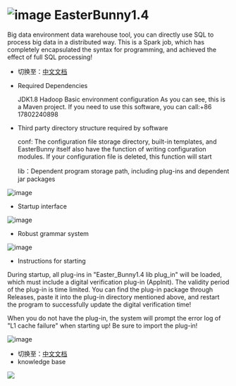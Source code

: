 # ![image](https://user-images.githubusercontent.com/113756063/192142233-2e9a27be-bd96-4a4e-a536-e69480e1aa48.png) EasterBunny1.4
  Big data environment data warehouse tool, you can directly use SQL to process big data in a distributed way. This is a Spark job, which has completely encapsulated the syntax for programming, and achieved the effect of full SQL processing!

 - 切换至：[中文文档](https://github.com/BeardedManZhao/EasterBunny/blob/main/README-Chinese.md)

- Required Dependencies

  JDK1.8  Hadoop Basic environment configuration
  As you can see, this is a Maven project. If you need to use this software, you can call:+86 17802240898

- Third party directory structure required by software

  conf: The configuration file storage directory, built-in templates, and EasterBunny itself also have the function of writing configuration modules. If your configuration file is deleted, this function will start

  lib：Dependent program storage path, including plug-ins and dependent jar packages

![image](https://user-images.githubusercontent.com/113756063/192142287-ebabb07d-00f3-4b80-9d99-42bc3ab444e5.png)

 - Startup interface
 
 ![image](https://user-images.githubusercontent.com/113756063/192140732-6e6456e6-d287-4eae-8fca-4d130ddaf7b4.png)
 
 - Robust grammar system
 
 ![image](https://user-images.githubusercontent.com/113756063/192140844-cea15645-82d3-439a-ba32-1d9e338d74dc.png)
 
 - Instructions for starting
 
 During startup, all plug-ins in "Easter_Bunny1.4 lib plug_in" will be loaded, which must include a digital verification plug-in (AppInit). The validity period of the plug-in is time limited. You can find the plug-in package through Releases, paste it into the plug-in directory mentioned above, and restart the program to successfully update the digital verification time!



 When you do not have the plug-in, the system will prompt the error log of "L1 cache failure" when starting up! Be sure to import the plug-in!
  
![image](https://user-images.githubusercontent.com/113756063/192140802-835e1d6a-b934-4745-8402-e6a0bd154ae2.png)

 - 切换至：[中文文档](https://github.com/BeardedManZhao/EasterBunny/blob/main/README-Chinese.md)
 - knowledge base
<a href="[https://github.com/](https://github.com/BeardedManZhao/EasterBunny/blob/main/knowledge%20base.md)">
 <img src = "https://user-images.githubusercontent.com/113756063/193161610-774df094-cf34-4c4e-927d-08fb629a0ff2.png"></img>
</a>
